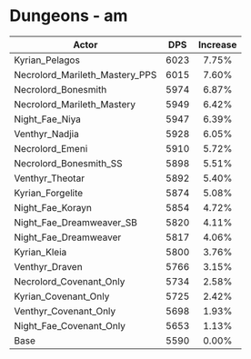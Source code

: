 # Dungeons - am
| Actor | DPS | Increase |
|---|:---:|:---:|
|Kyrian_Pelagos|6023|7.75%|
|Necrolord_Marileth_Mastery_PPS|6015|7.60%|
|Necrolord_Bonesmith|5974|6.87%|
|Necrolord_Marileth_Mastery|5949|6.42%|
|Night_Fae_Niya|5947|6.39%|
|Venthyr_Nadjia|5928|6.05%|
|Necrolord_Emeni|5910|5.72%|
|Necrolord_Bonesmith_SS|5898|5.51%|
|Venthyr_Theotar|5892|5.40%|
|Kyrian_Forgelite|5874|5.08%|
|Night_Fae_Korayn|5854|4.72%|
|Night_Fae_Dreamweaver_SB|5820|4.11%|
|Night_Fae_Dreamweaver|5817|4.06%|
|Kyrian_Kleia|5800|3.76%|
|Venthyr_Draven|5766|3.15%|
|Necrolord_Covenant_Only|5734|2.58%|
|Kyrian_Covenant_Only|5725|2.42%|
|Venthyr_Covenant_Only|5698|1.93%|
|Night_Fae_Covenant_Only|5653|1.13%|
|Base|5590|0.00%|
